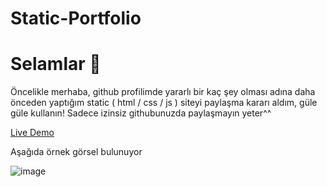 # Static-Portfolio

<h1>Selamlar 👋</h1>
Öncelikle merhaba, github profilimde yararlı bir kaç şey olması adına daha önceden yaptığım static ( html / css / js ) siteyi paylaşma kararı aldım, güle güle kullanın! Sadece izinsiz githubunuzda paylaşmayın yeter^^ <br>

<a href="https://sitedemo1.wandal.tech">Live Demo</a>

Aşağıda örnek görsel bulunuyor

![image](https://cdn.discordapp.com/attachments/957300238010433546/971466887085047818/unknown.png)
